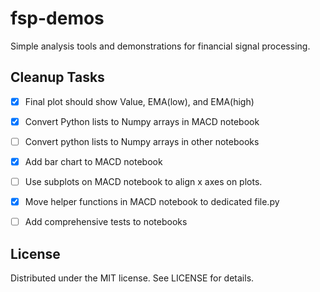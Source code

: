 # fsp-demos
Simple analysis tools and demonstrations for financial signal processing.

## Cleanup Tasks
- [x] Final plot should show Value, EMA(low), and EMA(high)
- [x] Convert Python lists to Numpy arrays in MACD notebook
- [ ] Convert python lists to Numpy arrays in other notebooks
- [x] Add bar chart to MACD notebook
- [ ] Use subplots on MACD notebook to align x axes on plots.
- [x] Move helper functions in MACD notebook to dedicated file.py
- [ ] Add comprehensive tests to notebooks



## License
Distributed under the MIT license. See LICENSE for details.
